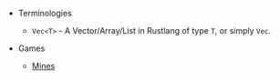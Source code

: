 - Terminologies
    - `Vec<T>` - A Vector/Array/List in Rustlang of type `T`, or simply `Vec`.

- Games
    - [Mines](./src/mines/README.MD)

